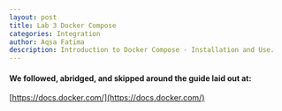 ```yaml
---
layout: post
title: Lab 3 Docker Compose
categories: Integration
author: Aqsa Fatima
description: Introduction to Docker Compose - Installation and Use.
---
```

#### We followed, abridged, and skipped around the guide laid out at: 
[https://docs.docker.com/](https://docs.docker.com/)
